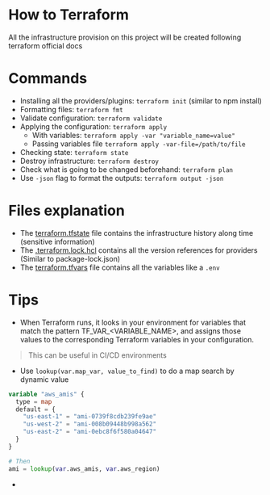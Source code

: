 # How to Terraform
All the infrastructure provision on this project will be created following terraform official docs

# Commands
* Installing all the providers/plugins: `terraform init` (similar to npm install)
* Formatting files: `terraform fmt`
* Validate configuration: `terraform validate`
* Applying the configuration: `terraform apply`
  * With variables: `terraform apply -var "variable_name=value"`
  * Passing variables file `terraform apply -var-file=/path/to/file`
* Checking state: `terraform state`
* Destroy infrastructure: `terraform destroy`
* Check what is going to be changed beforehand: `terraform plan`
* Use `-json` flag to format the outputs: `terraform output -json`

# Files explanation
* The [terraform.tfstate](terraform.tfstate) file contains the infrastructure history along time (sensitive information)
* The [.terraform.lock.hcl](.terraform.lock.hcl) contains all the version references for providers (Similar to package-lock.json)
* The [terraform.tfvars](terraform.tfvars) file contains all the variables like a `.env`

# Tips
* When Terraform runs, it looks in your environment for variables that match the pattern TF_VAR_<VARIABLE_NAME>, and assigns those values to the corresponding Terraform variables in your configuration.
>This can be useful in CI/CD environments
* Use `lookup(var.map_var, value_to_find)` to do a map search by dynamic value
```terraform
variable "aws_amis" {
  type = map
  default = {
    "us-east-1" = "ami-0739f8cdb239fe9ae"
    "us-west-2" = "ami-008b09448b998a562"
    "us-east-2" = "ami-0ebc8f6f580a04647"
  }
}

# Then
ami = lookup(var.aws_amis, var.aws_region)
```
* 